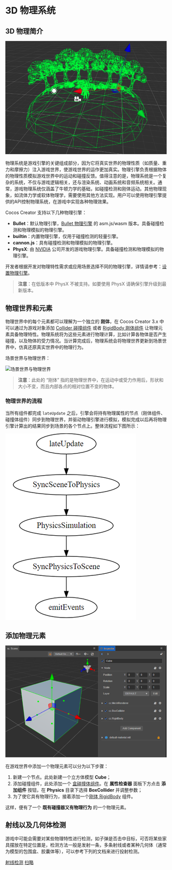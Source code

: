 # 3D 物理系统

## 3D 物理简介

![physics-system](img/physics-system.jpg)

物理系统是游戏引擎的关键组成部分，因为它将真实世界的物理性质（如质量、重力和摩擦力）注入游戏世界，使游戏世界的运作更加真实。物理引擎负责根据物体的物理性质模拟游戏世界中的运动和碰撞反馈。值得注意的是，物理系统是一个复杂的系统，不仅与游戏逻辑相关，还与渲染系统、动画系统和音频系统相关。通常，游戏物理系统仅涵盖了牛顿力学的基础，如碰撞检测和刚体运动。其他物理现象，如流体力学或软体物理学，需要使用其他方法实现。用户可以使用物理引擎提供的API控制物理系统，在游戏中实现各种物理效果。

Cocos Creator 支持以下几种物理引擎：

- **Bullet**：默认物理引擎，[Bullet 物理引擎](https://pybullet.org/wordpress/) 的 asm.js/wasm 版本。具备碰撞检测和物理模拟的物理引擎。
- **builtin**：内置物理引擎，仅用于碰撞检测的轻量引擎。
- **cannon.js**：具有碰撞检测和物理模拟的物理引擎。
- **PhysX**: 由 [NVIDIA](https://developer.nvidia.com/physx-sdk) 公司开发的游戏物理引擎。具备碰撞检测和物理模拟的物理引擎。

开发者根据开发对物理特性需求或应用场景选择不同的物理引擎，详情请参考：[设置物理引擎](physics-engine.md)。

> **注意**：在低版本中 PhysX 不被支持。如要使用 PhysX 请确保引擎升级到最新版本。

## 物理世界和元素

物理世界中的每个元素都可以理解为一个独立的 **刚体**，在 Cocos Creator 3.x 中可以通过为游戏对象添加 [Collider 碰撞组件](physics-collider.md) 或者 [RigidBody 刚体组件](physics-rigidbody.md) 让物理元素具备物理特性。物理系统将为这些元素进行物理计算，比如计算各物体是否产生碰撞，以及物体的受力情况。当计算完成后，物理系统会将物理世界更新到场景世界中，仿真还原真实世界中的物理行为。

场景世界与物理世界：

![场景世界与物理世界](img/physics-world.jpg)

> **注意**：此处的 “刚体” 指的是物理世界中，在运动中或受力作用后，形状和大小不变，而且内部各点的相对位置不变的物体。

### 物理世界的流程

当所有组件都完成 `lateUpdate` 之后，引擎会将持有物理属性的节点（刚体组件、碰撞体组件）同步到物理世界，并驱动物理引擎进行模拟，模拟完成以后再将物理引擎计算出的结果同步到场景的各个节点上。整体流程如下图所示：

![phy](img/physics-pipeline.png)

## 添加物理元素

![add-element](img/physics-element.png)

在游戏世界中添加一个物理元素可以分为以下步骤：

1. 新建一个节点。此处新建一个立方体模型 **Cube**；
2. 添加碰撞组件，此处添加一个 [盒碰撞体组件](physics-collider.md#%E7%9B%92%E7%A2%B0%E6%92%9E%E5%99%A8%E7%BB%84%E4%BB%B6-boxcollider)。在 **属性检查器** 面板下方点击 **添加组件** 按钮，在 **Physics** 目录下选择 **BoxCollider** 并调整参数；
3. 为了使它具有物理行为，接着添加一个[刚体 RigidBody](physics-rigidbody.md) 组件。

这样，便有了一个 **既有碰撞器又有物理行为** 的一个物理元素。

## 射线以及几何体检测

游戏中可能会需要对某些物理特性进行检测，如子弹是否击中目标，可否将某些家具摆放在特定位置是，检测方法一般是发射一条，多条射线或者某种几何体（通常为模型的包围盒、胶囊体等），可以参考下列的文档来进行投射检测。

[射线检测](./physics-raycast.md)
[扫略](./physics-sweep.md)
